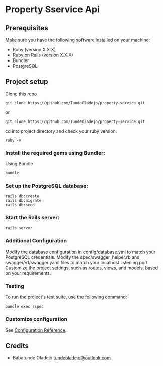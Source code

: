 # Property Sservice Api

## Prerequisites

Make sure you have the following software installed on your machine:

- Ruby (version X.X.X)
- Ruby on Rails (version X.X.X)
- Bundler
- PostgreSQL

## Project setup
Clone this repo

```
git clone https://github.com/TundeOladejo/property-service.git
```
or

```
git clone https://github.com/TundeOladejo/property-service.git
```

cd into project directory and check your ruby version:
```
ruby -v
```

### Install the required gems using Bundler:
Using Bundle
```
bundle
```

### Set up the PostgreSQL database:
```
rails db:create
rails db:migrate
rails db:seed
```

### Start the Rails server:
```
rails server
```

### Additional Configuration

Modify the database configuration in config/database.yml to match your PostgreSQL credentials.
Modify the spec/swagger_helper.rb and swagger/v1/swagger.yaml files to match your localhost listening port
Customize the project settings, such as routes, views, and models, based on your requirements.

### Testing
To run the project's test suite, use the following command:
```
bundle exec rspec
```

### Customize configuration
See [Configuration Reference](https://guides.rubyonrails.org/).

## Credits
- Babatunde Oladejo [tundeoladejo@outlook.com](mailto:tundeoladejo@outlook.com)
